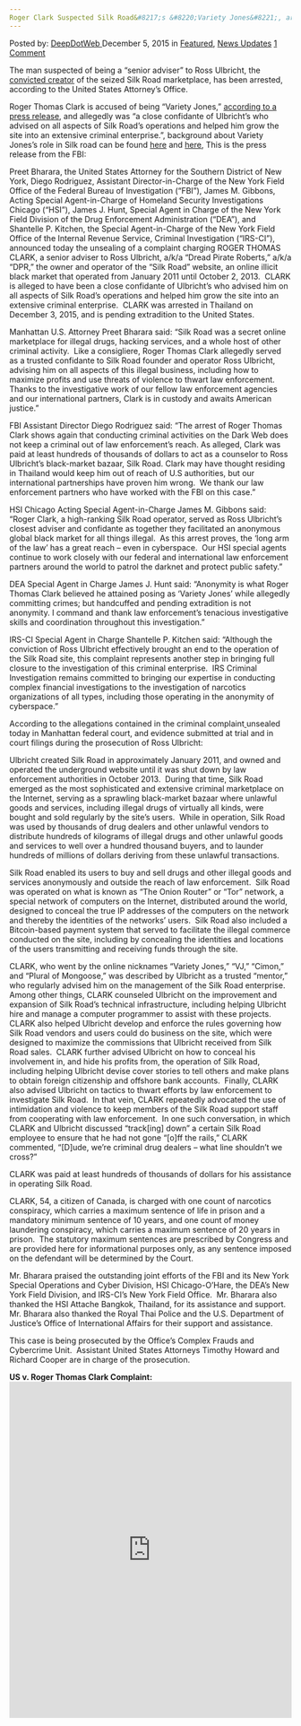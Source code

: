 ```yaml
---
Roger Clark Suspected Silk Road&#8217;s &#8220;Variety Jones&#8221;, arrested in Koh Chang
---
```

<article class="post-listing post-12470 post type-post status-publish format-standard has-post-thumbnail hentry  tag-chang tag-clark tag-jones tag-koh tag-roads tag-roger tag-suspected tag-variety">
<div class="post-inner">
<span>Posted by: <a href="https://www.deepdotweb.com/author/admin/" title="">DeepDotWeb </a></span>
<span>December 5, 2015</span>
<span>in <a href="https://www.deepdotweb.com/category/deepdot-news/" rel="category tag">Featured</a>, <a href="https://www.deepdotweb.com/category/news-updates/" rel="category tag">News Updates</a></span>
<span><a href="https://www.deepdotweb.com/2015/12/05/silk-road-1-roger-clark-suspected-silk-road-architect-variety-jones-arrested-in-koh-chang/#comments">1 Comment</a></span>


<p>The man suspected of being a “senior adviser” to Ross Ulbricht, the <a href="http://motherboard.vice.com/read/ross-ulbricht-sentenced-to-life-in-prison-for-running-silk-road?gwb">convicted creator</a> of the seized Silk Road marketplace, has been arrested, according to the United States Attorney’s Office.</p>
<p>Roger Thomas Clark is accused of being &#8220;Variety Jones,&#8221; <a href="http://www.justice.gov/usao-sdny/pr/manhattan-us-attorney-announces-arrest-and-unsealing-charges-against-senior-adviser">according to a press release</a>, and allegedly was “a close confidante of Ulbricht’s who advised on all aspects of Silk Road’s operations and helped him grow the site into an extensive criminal enterprise.”, background about Variety Jones&#8217;s role in Silk road can be found <a href="https://www.deepdotweb.com/tag/silkroadtrial/">here</a> and <a href="http://antilop.cc/sr/#jones">here</a>, This is the press release from the FBI:</p>
<p>Preet Bharara, the United States Attorney for the Southern District of New York, Diego Rodriguez, Assistant Director-in-Charge of the New York Field Office of the Federal Bureau of Investigation (“FBI”), James M. Gibbons, Acting Special Agent-in-Charge of Homeland Security Investigations Chicago (“HSI”), James J. Hunt, Special Agent in Charge of the New York Field Division of the Drug Enforcement Administration (“DEA”), and Shantelle P. Kitchen, the Special Agent-in-Charge of the New York Field Office of the Internal Revenue Service, Criminal Investigation (“IRS-CI”), announced today the unsealing of a complaint charging ROGER THOMAS CLARK, a senior adviser to Ross Ulbricht, a/k/a “Dread Pirate Roberts,” a/k/a “DPR,” the owner and operator of the “Silk Road” website, an online illicit black market that operated from January 2011 until October 2, 2013.  CLARK is alleged to have been a close confidante of Ulbricht’s who advised him on all aspects of Silk Road’s operations and helped him grow the site into an extensive criminal enterprise.  CLARK was arrested in Thailand on December 3, 2015, and is pending extradition to the United States.</p>
<p>Manhattan U.S. Attorney Preet Bharara said: “Silk Road was a secret online marketplace for illegal drugs, hacking services, and a whole host of other criminal activity.  Like a consigliere, Roger Thomas Clark allegedly served as a trusted confidante to Silk Road founder and operator Ross Ulbricht, advising him on all aspects of this illegal business, including how to maximize profits and use threats of violence to thwart law enforcement.  Thanks to the investigative work of our fellow law enforcement agencies and our international partners, Clark is in custody and awaits American justice.”</p>
<p>FBI Assistant Director Diego Rodriguez said: “The arrest of Roger Thomas Clark shows again that conducting criminal activities on the Dark Web does not keep a criminal out of law enforcement’s reach. As alleged, Clark was paid at least hundreds of thousands of dollars to act as a counselor to Ross Ulbricht’s black-market bazaar, Silk Road. Clark may have thought residing in Thailand would keep him out of reach of U.S authorities, but our international partnerships have proven him wrong.  We thank our law enforcement partners who have worked with the FBI on this case.”</p>
<p>HSI Chicago Acting Special Agent-in-Charge James M. Gibbons said: “Roger Clark, a high-ranking Silk Road operator, served as Ross Ulbricht’s closest adviser and confidante as together they facilitated an anonymous global black market for all things illegal.  As this arrest proves, the ‘long arm of the law’ has a great reach – even in cyberspace.  Our HSI special agents continue to work closely with our federal and international law enforcement partners around the world to patrol the darknet and protect public safety.”</p>
<p>DEA Special Agent in Charge James J. Hunt said: “Anonymity is what Roger Thomas Clark believed he attained posing as ‘Variety Jones’ while allegedly committing crimes; but handcuffed and pending extradition is not anonymity. I command and thank law enforcement&#8217;s tenacious investigative skills and coordination throughout this investigation.”</p>
<p>IRS-CI Special Agent in Charge Shantelle P. Kitchen said: “Although the conviction of Ross Ulbricht effectively brought an end to the operation of the Silk Road site, this complaint represents another step in bringing full closure to the investigation of this criminal enterprise.  IRS Criminal Investigation remains committed to bringing our expertise in conducting complex financial investigations to the investigation of narcotics organizations of all types, including those operating in the anonymity of cyberspace.”</p>
<p>According to the allegations contained in the criminal complaint<a id="_ftnref1" title="" href="file://usa.doj.gov/cloud/NYS/StAndrews/Shared/PressOffice/DRAFTS/Drafts%202015/12-December%202015/2015-12-04%20Roger%20Clark%20arrest%20PR/Roger%20Clark%20arrest%20PR%20final.docx#_ftn1" name="_ftnref1"> </a>unsealed today in Manhattan federal court, and evidence submitted at trial and in court filings during the prosecution of Ross Ulbricht:</p>
<p>Ulbricht created Silk Road in approximately January 2011, and owned and operated the underground website until it was shut down by law enforcement authorities in October 2013.  During that time, Silk Road emerged as the most sophisticated and extensive criminal marketplace on the Internet, serving as a sprawling black-market bazaar where unlawful goods and services, including illegal drugs of virtually all kinds, were bought and sold regularly by the site’s users.  While in operation, Silk Road was used by thousands of drug dealers and other unlawful vendors to distribute hundreds of kilograms of illegal drugs and other unlawful goods and services to well over a hundred thousand buyers, and to launder hundreds of millions of dollars deriving from these unlawful transactions.</p>
<p>Silk Road enabled its users to buy and sell drugs and other illegal goods and services anonymously and outside the reach of law enforcement.  Silk Road was operated on what is known as “The Onion Router” or “Tor” network, a special network of computers on the Internet, distributed around the world, designed to conceal the true IP addresses of the computers on the network and thereby the identities of the networks’ users.  Silk Road also included a Bitcoin-based payment system that served to facilitate the illegal commerce conducted on the site, including by concealing the identities and locations of the users transmitting and receiving funds through the site.</p>
<p>CLARK, who went by the online nicknames “Variety Jones,” “VJ,” “Cimon,” and “Plural of Mongoose,” was described by Ulbricht as a trusted “mentor,” who regularly advised him on the management of the Silk Road enterprise.  Among other things, CLARK counseled Ulbricht on the improvement and expansion of Silk Road’s technical infrastructure, including helping Ulbricht hire and manage a computer programmer to assist with these projects.  CLARK also helped Ulbricht develop and enforce the rules governing how Silk Road vendors and users could do business on the site, which were designed to maximize the commissions that Ulbricht received from Silk Road sales.  CLARK further advised Ulbricht on how to conceal his involvement in, and hide his profits from, the operation of Silk Road, including helping Ulbricht devise cover stories to tell others and make plans to obtain foreign citizenship and offshore bank accounts.  Finally, CLARK also advised Ulbricht on tactics to thwart efforts by law enforcement to investigate Silk Road.  In that vein, CLARK repeatedly advocated the use of intimidation and violence to keep members of the Silk Road support staff from cooperating with law enforcement.  In one such conversation, in which CLARK and Ulbricht discussed “track[ing] down” a certain Silk Road employee to ensure that he had not gone “[o]ff the rails,” CLARK commented, “[D]ude, we’re criminal drug dealers – what line shouldn’t we cross?”</p>
<p>CLARK was paid at least hundreds of thousands of dollars for his assistance in operating Silk Road.</p>
<p>CLARK, 54, a citizen of Canada, is charged with one count of narcotics conspiracy, which carries a maximum sentence of life in prison and a mandatory minimum sentence of 10 years, and one count of money laundering conspiracy, which carries a maximum sentence of 20 years in prison.  The statutory maximum sentences are prescribed by Congress and are provided here for informational purposes only, as any sentence imposed on the defendant will be determined by the Court.</p>
<p>Mr. Bharara praised the outstanding joint efforts of the FBI and its New York Special Operations and Cyber Division, HSI Chicago-O’Hare, the DEA’s New York Field Division, and IRS-CI’s New York Field Office.  Mr. Bharara also thanked the HSI Attache Bangkok, Thailand, for its assistance and support.  Mr. Bharara also thanked the Royal Thai Police and the U.S. Department of Justice’s Office of International Affairs for their support and assistance.</p>
<p>This case is being prosecuted by the Office’s Complex Frauds and Cybercrime Unit.  Assistant United States Attorneys Timothy Howard and Richard Cooper are in charge of the prosecution.</p>
<p><strong>US v. Roger Thomas Clark Complaint:</strong><br />
<iframe width="100%" height="600" class="scribd_iframe_embed" src="https://www.scribd.com/embeds/292196413/content?start_page=1&amp;view_mode=scroll&amp;show_recommendations=true" data-auto-height="false" data-aspect-ratio="undefined" scrolling="no" id="doc_58769" frameborder="0"></iframe></p>
</div>
<span style="display:none"><a href="https://www.deepdotweb.com/tag/arrested/" rel="tag">arrested</a> <a href="https://www.deepdotweb.com/tag/chang/" rel="tag">chang</a> <a href="https://www.deepdotweb.com/tag/clark/" rel="tag">clark</a> <a href="https://www.deepdotweb.com/tag/jones/" rel="tag">jones</a> <a href="https://www.deepdotweb.com/tag/koh/" rel="tag">koh</a> <a href="https://www.deepdotweb.com/tag/roads/" rel="tag">roads</a> <a href="https://www.deepdotweb.com/tag/roger/" rel="tag">roger</a> <a href="https://www.deepdotweb.com/tag/suspected/" rel="tag">suspected</a> <a href="https://www.deepdotweb.com/tag/variety/" rel="tag">variety</a></span> <span style="display:none" class="updated">2015-12-05